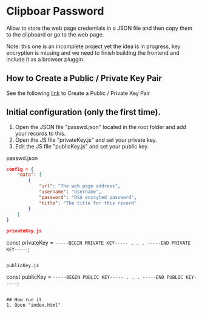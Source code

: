 # Clipboar Password

Allow to store the web page credentials in a JSON file and then copy them to the clipboard or go to the web page.

Note: this one is an incomplete project yet the idea is in progress, key encryption is missing and we need to finish building the frontend and include it as a browser pluggin.

## How to Create a Public / Private Key Pair

See the following [link](https://docs.oracle.com/cd/E19683-01/816-4883/6mb2joaoa/index.html) to Create a Public / Private Key Pair

## Initial configuration (only the first time).

1. Open the JSON file "passwd.json" located in the root folder and add your records to this.
1. Open the JS file "privateKey.js" and set your private key.
1. Edit the JS file "publicKey.js" and set your public key.

passwd.json
```json
config = {
	"data": [
		{
			"url": "The web page address",
			"username": "Username",
			"password": "RSA encryted password",
			"title": "The title for this record"
		}
	]
}

privateKey.js
```
const privateKey = 
`-----BEGIN PRIVATE KEY-----
.
.
.
-----END PRIVATE KEY-----`;
```

publicKey.js
```
const publicKey = 
`-----BEGIN PUBLIC KEY-----
.
.
.
-----END PUBLIC KEY-----`;
```

## How run it
1. Open "index.html"


